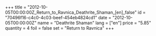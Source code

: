 +++
title = "2012-10-05T00:00:00Z_Return_to_Ravnica_Deathrite_Shaman_[en]_false"
id = "70496f16-c4c0-4c03-beef-454eb4824cd1"
date = "2012-10-05T00:00:00Z"
name = "Deathrite Shaman"
lang = ["en"]
price = "5.85"
quantity = 4
foil = false
set = "Return to Ravnica"
+++
